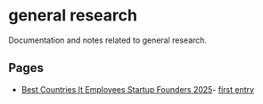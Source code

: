 # general research

Documentation and notes related to general research.

## Pages
- [Best Countries It Employees Startup Founders 2025](best-countries-it-employees-startup-founders-2025.md)- [first entry](first-entry.md)